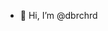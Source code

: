 - 👋 Hi, I’m @dbrchrd

<!---
- 👀 I’m interested in ...
- 🌱 I’m currently learning ...
- 💞️ I’m looking to collaborate on ...
- 📫 How to reach me ...
--->
<!---
dbrchrd/dbrchrd is a ✨ special ✨ repository because its `README.md` (this file) appears on your GitHub profile.
You can click the Preview link to take a look at your changes.
--->
